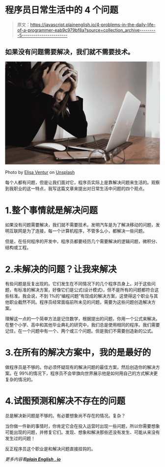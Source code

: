 # 程序员日常生活中的 4 个问题

> 原文：<https://javascript.plainenglish.io/4-problems-in-the-daily-life-of-a-programmer-eab9c979bf8a?source=collection_archive---------5----------------------->

## 如果没有问题需要解决，我们就不需要技术。

![](img/26c376afc2eb7becede9f0e5183e70af.png)

Photo by [Elisa Ventur](https://unsplash.com/@elisa_ventur?utm_source=medium&utm_medium=referral) on [Unsplash](https://unsplash.com?utm_source=medium&utm_medium=referral)

每个人都有问题，但是让我们面对它，程序员实际上是靠解决问题来生活的。观察到我职业的这一特点，我写这篇文章来提出对日常生活中问题的四个观点。

# 1.整个事情就是解决问题

如果没有问题需要解决，我们就不需要技术。发明汽车是为了解决移动的问题，发明互联网是为了连接，每一个计算机程序，不管多么小，都解决一些问题。

但是，在任何程序的开发中，程序员都要经历几个需要解决的逻辑问题，微积分、结构或工程。

# 2.未解决的问题？让我来解决

有些问题是反复出现的。它们发生在不同情况下的几个程序员身上。对于这些问题，有标准的解决方案，好像它们是公式(设计模式)，但不是所有的问题都符合这些标准。我会说，不到 1%的“编程问题”有现成的解决方案，这使得这个职业与其他职业截然不同。程序员经常面临前所未见的问题，需要为这些问题创造解决方案。

理解这一点的一个简单方法是记住数学，根据提出的问题，你用一个公式来解决。在整个小学、高中和其他毕业典礼的研究中，我们总是使用相同的程序。我们需要记住，在一个问题中有一个、两个或三个问题。但是我们不需要创造新的公式。

# 3.在所有的解决方案中，我的是最好的

做程序员是不够的。你必须怀疑现有的解决问题的最佳方案，然后创造你的解决方案。在 99%的情况下，程序员不会举旗向世界展示他是如何用自己的方式解决更复杂的情况的。

# 4.试图预测和解决不存在的问题

总是解决新问题是不够的。有必要想象尚不存在的情况。复杂？

当你做一件新的事情时，你肯定它会在投入运营时出现一些问题，所以你需要想象可能出现的问题，并修复它们。发现、想象和解决那些还没有发生、可能从来没有发生过的问题！

反正程序员这个职业是和解决问题直接挂钩的。

*更多内容看*[***plain English . io***](http://plainenglish.io)